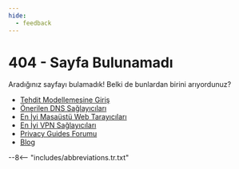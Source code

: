 ```yaml
---
hide:
  - feedback
---
```


# 404 - Sayfa Bulunamadı

Aradığınız sayfayı bulamadık! Belki de bunlardan birini arıyordunuz?

- [Tehdit Modellemesine Giriş](basics/threat-modeling.md)
- [Önerilen DNS Sağlayıcıları](dns.md)
- [En İyi Masaüstü Web Tarayıcıları](desktop-browsers.md)
- [En İyi VPN Sağlayıcıları](vpn.md)
- [Privacy Guides Forumu](https://discuss.privacyguides.net)
- [Blog](https://blog.privacyguides.org)

--8<-- "includes/abbreviations.tr.txt"
